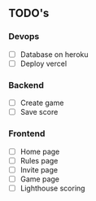 ## TODO's

### Devops

- [ ] Database on heroku
- [ ] Deploy vercel

### Backend

- [ ] Create game
- [ ] Save score

### Frontend

- [ ] Home page
- [ ] Rules page
- [ ] Invite page
- [ ] Game page
- [ ] Lighthouse scoring
